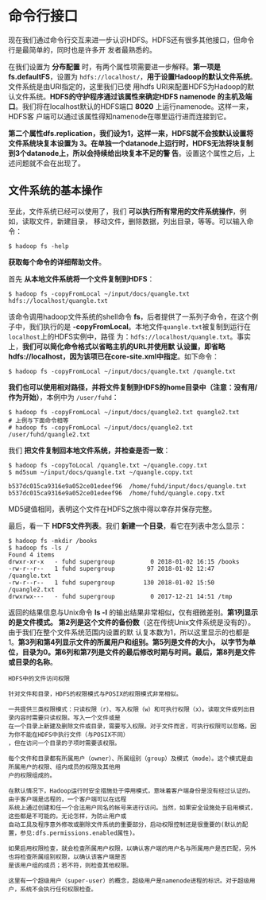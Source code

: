 命令行接口
================================================================================
现在我们通过命令行交互来进一步认识HDFS。HDFS还有很多其他接口，但命令行是最简单的，同时也是许多开
发者最熟悉的。

在我们设置为 **分布配置** 时，有两个属性项需要进一步解释。**第一项是fs.defaultFS**，设置为
`hdfs://localhost/`，**用于设置Hadoop的默认文件系统**。文件系统是由URI指定的，这里我们已使
用hdfs URI来配置HDFS为Hadoop的默认文件系统。**HDFS的守护程序通过该属性来确定HDFS namenode
的主机及端口**。我们将在localhost默认的HDFS端口 **8020** 上运行namenode。这样一来，HDFS客
户端可以通过该属性得知namenode在哪里运行进而连接到它。

**第二个属性dfs.replication，我们设为1，这样一来，HDFS就不会按默认设置将文件系统块复本设置为
3。在单独一个datanode上运行时，HDFS无法将块复制到3个datanode上，所以会持续给出块复本不足的警
告**。设置这个属性之后，上述问题就不会在出现了。

## 文件系统的基本操作
至此，文件系统已经可以使用了，我们 **可以执行所有常用的文件系统操作**，例如，读取文件，新建目录，
移动文件，删除数据，列出目录，等等。可以输入命令：
```shell
$ hadoop fs -help
```
**获取每个命令的详细帮助文件**。

首先 **从本地文件系统将一个文件复制到HDFS**：
```shell
$ hadoop fs -copyFromLocal ~/input/docs/quangle.txt hdfs://localhost/quangle.txt
```
该命令调用hadoop文件系统的shell命令 **fs**，后者提供了一系列子命令，在这个例子中，我们执行的是
 **-copyFromLocal**。本地文件`quangle.txt`被复制到运行在`localhost`上的HDFS实例中，路径
 为：`hdfs://localhost/quangle.txt`。事实上，**我们可以简化命令格式以省略主机的URL并使用默
 认设置，即省略hdfs://localhost，因为该项已在core-site.xml中指定**。如下命令：
```shell
$ hadoop fs -copyFromLocal ~/input/docs/quangle.txt /quangle.txt
```
**我们也可以使用相对路径，并将文件复制到HDFS的home目录中（注意：没有用/作为开始）**，本例中为
`/user/fuhd`：
```shell
$ hadoop fs -copyFromLocal ~/input/docs/quangle2.txt quangle2.txt
# 上例与下面命令相等
# hadoop fs -copyFromLocal ~/input/docs/quangle2.txt /user/fuhd/quangle2.txt
```
我们 **把文件复制回本地文件系统，并检查是否一致**：
```shell
$ hadoop fs -copyToLocal /quangle.txt ~/quangle.copy.txt
$ md5sum ~/input/docs/quangle.txt ~/quangle.copy.txt

b537dc015ca9316e9a052ce01edeef96  /home/fuhd/input/docs/quangle.txt
b537dc015ca9316e9a052ce01edeef96  /home/fuhd/quangle.copy.txt
```
MD5键值相同，表明这个文件在HDFS之旅中得以幸存并保存完整。

最后，看一下 **HDFS文件列表**。我们 **新建一个目录**，看它在列表中怎么显示：
```shell
$ hadoop fs -mkdir /books
$ hadoop fs -ls /
Found 4 items
drwxr-xr-x   - fuhd supergroup          0 2018-01-02 16:15 /books
-rw-r--r--   1 fuhd supergroup         97 2018-01-02 12:47 /quangle.txt
-rw-r--r--   1 fuhd supergroup        130 2018-01-02 15:50 /quangle2.txt
drwxrwx---   - fuhd supergroup          0 2017-12-21 14:51 /tmp
```
返回的结果信息与Unix命令 **ls -l** 的输出结果非常相似，仅有细微差别。**第1列显示的是文件模式。
第2列是这个文件的备份数**（这在传统Unix文件系统是没有的）。由于我们在整个文件系统范围内设置的默
认复本数为1，所以这里显示的也都是1。**第3列和第4列显示文件的所属用户和组别。第5列是文件的大小，
以字节为单位，目录为0。第6列和第7列是文件的最后修改时期与时间。最后，第8列是文件或目录的名称**。
```
HDFS中的文件访问权限

针对文件和目录，HDFS的权限模式与POSIX的权限模式非常相似。

一共提供三类权限模式：只读权限（r）、写入权限（w）和可执行权限（x）。读取文件或列出目录内容时需要只读权限。写入一个文件或是
在一个目录上新建及删除文件或目录，需要写入权限。对于文件而言，可执行权限可以忽略，因为你不能在HDFS中执行文件（与POSIX不同）
，但在访问一个目录的子项时需要该权限。

每个文件和目录都有所属用户（owner）、所属组别（group）及模式（mode）。这个模式是由所属用户的权限、组内成员的权限及其他用
户的权限组成的。

在默认情况下，Hadoop运行时安全措施处于停用模式，意味着客户端身份是没有经过认证的。由于客户端是远程的，一个客户端可以在远程
系统上通过创建和任一个合法用户同名的帐号来进行访问。当然，如果安全设施处于启用模式，这些都是不可能的。无论怎样，为防止用户或
自动工具及程序意外修改或删除文件系统的重要部分，启动权限控制还是很重要的(默认的配置，参见:dfs.permissions.enabled属性)。

如果启用权限检查，就会检查所属用户权限，以确认客户端的用户名与所属用户是否匹配，另外也将检查所属组别权限，以确认该客户端是否
是该用户组的成员；若不符，则检查其他权限。

这里有一个超级用户（super-user）的概念，超级用户是namenode进程的标识。对于超级用户，系统不会执行任何权限检查。
```
